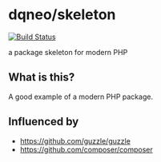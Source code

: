 # dqneo/skeleton

[![Build Status](https://travis-ci.org/DQNEO/php-skeleton.svg?branch=master)](https://travis-ci.org/DQNEO/php-skeleton)


a package skeleton for modern PHP

## What is this?

A good example of a modern PHP package.

## Influenced by

* https://github.com/guzzle/guzzle
* https://github.com/composer/composer
